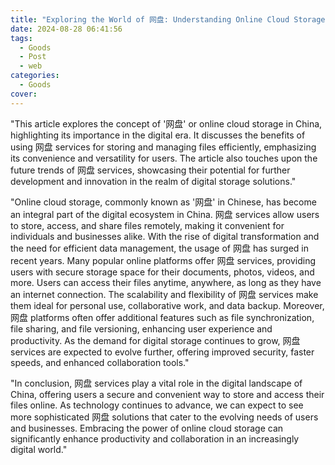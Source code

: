 ```yaml
---
title: "Exploring the World of 网盘: Understanding Online Cloud Storage in China"
date: 2024-08-28 06:41:56
tags:
  - Goods
  - Post
  - web
categories:
  - Goods
cover: 
---
```


"This article explores the concept of '网盘' or online cloud storage in China, highlighting its importance in the digital era. It discusses the benefits of using 网盘 services for storing and managing files efficiently, emphasizing its convenience and versatility for users. The article also touches upon the future trends of 网盘 services, showcasing their potential for further development and innovation in the realm of digital storage solutions."

"Online cloud storage, commonly known as '网盘' in Chinese, has become an integral part of the digital ecosystem in China. 网盘 services allow users to store, access, and share files remotely, making it convenient for individuals and businesses alike. With the rise of digital transformation and the need for efficient data management, the usage of 网盘 has surged in recent years. Many popular online platforms offer 网盘 services, providing users with secure storage space for their documents, photos, videos, and more. Users can access their files anytime, anywhere, as long as they have an internet connection. The scalability and flexibility of 网盘 services make them ideal for personal use, collaborative work, and data backup. Moreover, 网盘 platforms often offer additional features such as file synchronization, file sharing, and file versioning, enhancing user experience and productivity. As the demand for digital storage continues to grow, 网盘 services are expected to evolve further, offering improved security, faster speeds, and enhanced collaboration tools."

"In conclusion, 网盘 services play a vital role in the digital landscape of China, offering users a secure and convenient way to store and access their files online. As technology continues to advance, we can expect to see more sophisticated 网盘 solutions that cater to the evolving needs of users and businesses. Embracing the power of online cloud storage can significantly enhance productivity and collaboration in an increasingly digital world."
